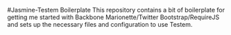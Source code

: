 #Jasmine-Testem Boilerplate
This repository contains a bit of boilerplate for getting me started with Backbone Marionette/Twitter Bootstrap/RequireJS and sets up the necessary files and configuration to use Testem.
